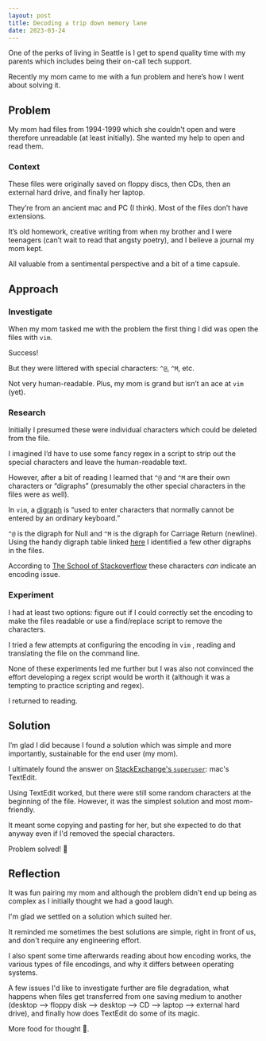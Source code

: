 ```yaml
---
layout: post
title: Decoding a trip down memory lane
date: 2023-03-24
---
```


One of the perks of living in Seattle is I get to spend quality time with my parents which includes being their on-call tech support. 

Recently my mom came to me with a fun problem and here’s how I went about solving it.

## Problem

My mom had files from 1994-1999 which she couldn't open and were therefore unreadable (at least initially). She wanted my help to open and read them.

### Context

These files were originally saved on floppy discs, then CDs, then an external hard drive, and finally her laptop.

They’re from an ancient mac and PC (I think). Most of the files don’t have extensions.

It’s old homework, creative writing from when my brother and I were teenagers (can’t wait to read that angsty poetry), and I believe a journal my mom kept.

All valuable from a sentimental perspective and a bit of a time capsule.

## Approach

### Investigate

When my mom tasked me with the problem the first thing I did was open the files with `vim`.

Success!

But they were littered with special characters: `^@`, `^M`, etc.

Not very human-readable. Plus, my mom is grand but isn’t an ace at `vim` (yet).

### Research

Initially I presumed these were individual characters which could be deleted from the file. 

I imagined I’d have to use some fancy regex in a script to strip out the special characters and leave the human-readable text.

However, after a bit of reading I learned that `^@` and `^M` are their own characters or “digraphs” (presumably the other special characters in the files were as well).

In `vim`, a [digraph](https://vimdoc.sourceforge.net/htmldoc/digraph.html#digraph-table) is “used to enter characters that normally cannot be entered by an ordinary keyboard.”

`^@` is the digraph for Null and `^M` is the digraph for Carriage Return (newline). Using the handy digraph table linked [here]([https://vimdoc.sourceforge.net/htmldoc/digraph.html#digraph-table](https://vimdoc.sourceforge.net/htmldoc/digraph.html#digraph-table)) I identified a few other digraphs in the files.

According to [The School of Stackoverflow]([https://stackoverflow.com/questions/2591277/what-do-these-signs-mean-in-vim](https://stackoverflow.com/questions/2591277/what-do-these-signs-mean-in-vim)) these characters *can* indicate an encoding issue.

### Experiment

I had at least two options: figure out if I could correctly set the encoding to make the files readable or use a find/replace script to remove the characters.

I tried a few attempts at configuring the encoding in `vim` , reading and translating the file on the command line.

None of these experiments led me further but I was also not convinced the effort developing a regex script would be worth it (although it was a tempting to practice scripting and regex).

I returned to reading.

## Solution

I’m glad I did because I found a solution which was simple and more importantly, sustainable for the end user (my mom).

I ultimately found the answer on [StackExchange's `superuser`](https://superuser.com/questions/8225/how-do-i-open-a-file-in-binary-plaintext-format-on-mac-os-x): mac's TextEdit.

Using TextEdit worked, but there were still some random characters at the beginning of the file. However, it was the simplest solution and most mom-friendly.

It meant some copying and pasting for her, but she expected to do that anyway even if I'd removed the special characters.

Problem solved! 🎉

## Reflection

It was fun pairing my mom and although the problem didn't end up being as complex as I initially thought we had a good laugh.

I'm glad we settled on a solution which suited her. 

It reminded me sometimes the best solutions are simple, right in front of us, and don't require any engineering effort.

I also spent some time afterwards reading about how encoding works, the various types of file encodings, and why it differs between operating systems.

A few issues I'd like to investigate further are file degradation, what happens when files get transferred from one saving medium to another (desktop --> floppy disk --> desktop --> CD --> laptop --> external hard drive), and finally how does TextEdit do some of its magic.

More food for thought 🥞.


